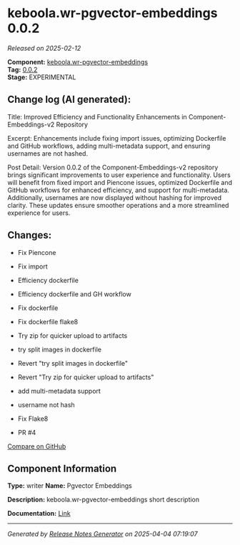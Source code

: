 #  keboola.wr-pgvector-embeddings 0.0.2

_Released on 2025-02-12_

**Component:** [keboola.wr-pgvector-embeddings](https://github.com/keboola/component-embeddings-v2)  
**Tag:** [0.0.2](https://github.com/keboola/component-embeddings-v2/releases/tag/0.0.2)  
**Stage:** EXPERIMENTAL


## Change log (AI generated):
Title: Improved Efficiency and Functionality Enhancements in Component-Embeddings-v2 Repository

Excerpt: Enhancements include fixing import issues, optimizing Dockerfile and GitHub workflows, adding multi-metadata support, and ensuring usernames are not hashed.

Post Detail: Version 0.0.2 of the Component-Embeddings-v2 repository brings significant improvements to user experience and functionality. Users will benefit from fixed import and Piencone issues, optimized Dockerfile and GitHub workflows for enhanced efficiency, and support for multi-metadata. Additionally, usernames are now displayed without hashing for improved clarity. These updates ensure smoother operations and a more streamlined experience for users.



## Changes:



- Fix Piencone 




- Fix import 




- Efficiency dockerfile 




- Efficiency dockerfile and GH workflow 






- Fix dockerfile 




- Fix dockerfile flake8 




- Try zip for quicker upload to artifacts 




- try split images in dockerfile 




- Revert "try split images in dockerfile" 




- Revert "Try zip for quicker upload to artifacts" 




- add multi-metadata support 




- username not hash 




- Fix Flake8 






- PR #4 



[Compare on GitHub](https://github.com/keboola/component-embeddings-v2/compare/0.0.1...0.0.2)



## Component Information
**Type:** writer
**Name:** Pgvector Embeddings

**Description:** keboola.wr-pgvector-embeddings short description


**Documentation:** [Link](https://github.com/keboola/component-embeddings-v2/blob/master/README.md)



---
_Generated by [Release Notes Generator](https://github.com/keboola/release-notes-generator)
on 2025-04-04 07:19:07_